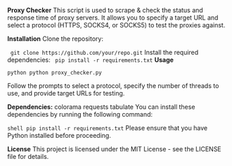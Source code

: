 
**Proxy Checker**
This script is used to scrape & check the status and response time of proxy servers. It allows you to specify a target URL and select a protocol (HTTPS, SOCKS4, or SOCKS5) to test the proxies against.

**Installation**
Clone the repository:

``
git clone https://github.com/your/repo.git``
Install the required dependencies:
``
pip install -r requirements.txt``
**Usage**

``python
python proxy_checker.py``

Follow the prompts to select a protocol, specify the number of threads to use, and provide target URLs for testing.

**Dependencies:**
colorama
requests
tabulate
You can install these dependencies by running the following command:

``shell
pip install -r requirements.txt``
Please ensure that you have Python installed before proceeding.

**License**
This project is licensed under the MIT License - see the LICENSE file for details.
